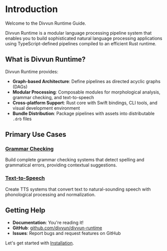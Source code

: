 # Introduction

Welcome to the Divvun Runtime Guide.

Divvun Runtime is a modular language processing pipeline system that enables you to build sophisticated natural language processing applications using TypeScript-defined pipelines compiled to an efficient Rust runtime.

## What is Divvun Runtime?

Divvun Runtime provides:

- **Graph-based Architecture**: Define pipelines as directed acyclic graphs (DAGs)
- **Modular Processing**: Composable modules for morphological analysis, grammar checking, and text-to-speech
- **Cross-platform Support**: Rust core with Swift bindings, CLI tools, and visual development environment
- **Bundle Distribution**: Package pipelines with assets into distributable `.drb` files

## Primary Use Cases

### [Grammar Checking](grammar/overview.md)
Build complete grammar checking systems that detect spelling and grammatical errors, providing contextual suggestions.

### [Text-to-Speech](tts/overview.md)
Create TTS systems that convert text to natural-sounding speech with phonological processing and normalization.

## Getting Help

- **Documentation**: You're reading it!
- **GitHub**: [github.com/divvun/divvun-runtime](https://github.com/divvun/divvun-runtime)
- **Issues**: Report bugs and request features on GitHub

Let's get started with [Installation](./installation.md).
